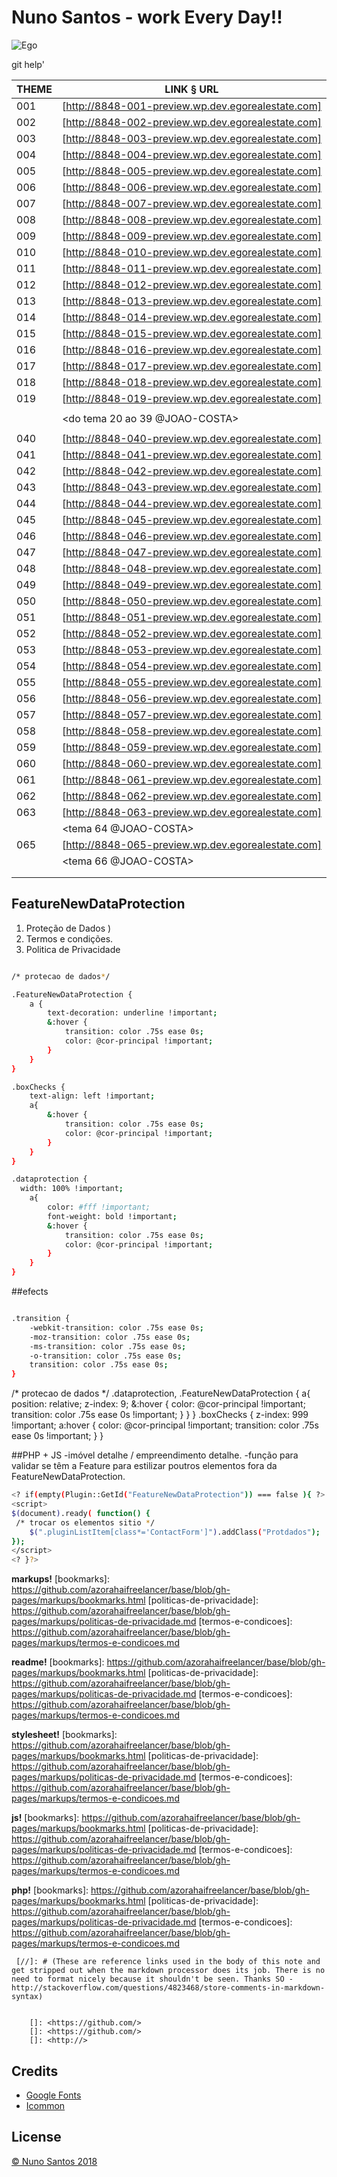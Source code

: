 # Nuno Santos - work Every Day!!

![Ego](./screenshot.jpg)

git help'

| THEME  | LINK § URL |
| ------ | ---------- |
| 001    | [http://8848-001-preview.wp.dev.egorealestate.com] | + style.less
| 002    | [http://8848-002-preview.wp.dev.egorealestate.com] | + style.less
| 003    | [http://8848-003-preview.wp.dev.egorealestate.com] | + style.less
| 004    | [http://8848-004-preview.wp.dev.egorealestate.com] | + style.less
| 005    | [http://8848-005-preview.wp.dev.egorealestate.com] | + style.less
| 006    | [http://8848-006-preview.wp.dev.egorealestate.com] | + style.less
| 007    | [http://8848-007-preview.wp.dev.egorealestate.com] | + style.less
| 008    | [http://8848-008-preview.wp.dev.egorealestate.com] | + style.less
| 009    | [http://8848-009-preview.wp.dev.egorealestate.com] | + style.less
| 010    | [http://8848-010-preview.wp.dev.egorealestate.com] | + style.less
| 011    | [http://8848-011-preview.wp.dev.egorealestate.com] | + style.less
| 012    | [http://8848-012-preview.wp.dev.egorealestate.com] | + style.less
| 013    | [http://8848-013-preview.wp.dev.egorealestate.com] | + style.less
| 014    | [http://8848-014-preview.wp.dev.egorealestate.com] | + style.less
| 015    | [http://8848-015-preview.wp.dev.egorealestate.com] | + style.less
| 016    | [http://8848-016-preview.wp.dev.egorealestate.com] | + style.less
| 017    | [http://8848-017-preview.wp.dev.egorealestate.com] | + style.less
| 018    | [http://8848-018-preview.wp.dev.egorealestate.com] | + style.less + imovel.detalhe.php + empreendimento.detalhe.php
| 019    | [http://8848-019-preview.wp.dev.egorealestate.com] | + style.less
|				 |																										|
|				 |		    <do tema 20 ao 39 @JOAO-COSTA>							|
|				 |																										|
| 040    | [http://8848-040-preview.wp.dev.egorealestate.com] | + style.less
| 041    | [http://8848-041-preview.wp.dev.egorealestate.com] | + não existe
| 042    | [http://8848-042-preview.wp.dev.egorealestate.com] | + style.less
| 043    | [http://8848-043-preview.wp.dev.egorealestate.com] | + não existe
| 044    | [http://8848-044-preview.wp.dev.egorealestate.com] | + style.less + imovel.detalhe.php + empreendimento.detalhe.php
| 045    | [http://8848-045-preview.wp.dev.egorealestate.com] | + não existe
| 046    | [http://8848-046-preview.wp.dev.egorealestate.com] | + style.less
| 047    | [http://8848-047-preview.wp.dev.egorealestate.com] | + style.less
| 048    | [http://8848-048-preview.wp.dev.egorealestate.com] | + style.less
| 049    | [http://8848-049-preview.wp.dev.egorealestate.com] | + style.less
| 050    | [http://8848-050-preview.wp.dev.egorealestate.com] | + style.less
| 051    | [http://8848-051-preview.wp.dev.egorealestate.com] | + style.less
| 052    | [http://8848-052-preview.wp.dev.egorealestate.com] | + style.less
| 053    | [http://8848-053-preview.wp.dev.egorealestate.com] | + style.less
| 054    | [http://8848-054-preview.wp.dev.egorealestate.com] | + style.less
| 055    | [http://8848-055-preview.wp.dev.egorealestate.com] | + não existe
| 056    | [http://8848-056-preview.wp.dev.egorealestate.com] | + style.less
| 057    | [http://8848-057-preview.wp.dev.egorealestate.com] | + style.less
| 058    | [http://8848-058-preview.wp.dev.egorealestate.com] | + não está online
| 059    | [http://8848-059-preview.wp.dev.egorealestate.com] | + style.less
| 060    | [http://8848-060-preview.wp.dev.egorealestate.com] | + style.less
| 061    | [http://8848-061-preview.wp.dev.egorealestate.com] | + style.less
| 062    | [http://8848-062-preview.wp.dev.egorealestate.com] | + style.less
| 063    | [http://8848-063-preview.wp.dev.egorealestate.com] | + style.less
|				 |		       <tema 64 @JOAO-COSTA>	      						|
| 065    | [http://8848-065-preview.wp.dev.egorealestate.com] | + style.less
|				 |		       <tema 66 @JOAO-COSTA>	      						|
|				 |																										|
|				 |																										|



## FeatureNewDataProtection

1.  Proteção de Dados [](https:///))
2.  Termos e condições.
3.  Politica de Privacidade



```sh

/* protecao de dados*/

.FeatureNewDataProtection {
	a {
		text-decoration: underline !important;
		&:hover {
			transition: color .75s ease 0s;
			color: @cor-principal !important;
		}
	}
}

.boxChecks {
	text-align: left !important;
	a{
		&:hover {
			transition: color .75s ease 0s;
			color: @cor-principal !important;
		}
	}
}

.dataprotection {
  width: 100% !important;
	a{
		color: #fff !important;
		font-weight: bold !important;
		&:hover {
			transition: color .75s ease 0s;
			color: @cor-principal !important;
		}
	}
}

```
##efects
```sh

.transition {
    -webkit-transition: color .75s ease 0s;
    -moz-transition: color .75s ease 0s;
    -ms-transition: color .75s ease 0s;
    -o-transition: color .75s ease 0s;
    transition: color .75s ease 0s;
}
```

/* protecao de dados */
.dataprotection,
.FeatureNewDataProtection {
	a{
		position: relative;
		z-index: 9;
		&:hover {
			color: @cor-principal !important;
			transition: color .75s ease 0s !important;
		}
	}
}
.boxChecks {
  z-index: 999 !important;
  a:hover {
    color: @cor-principal !important;
    transition: color .75s ease 0s !important;
  }
}


##PHP + JS
-imóvel detalhe / empreendimento detalhe.
-função para validar se têm a Feature para estilizar poutros elementos fora da FeatureNewDataProtection.

```sh
<? if(empty(Plugin::GetId("FeatureNewDataProtection")) === false ){ ?>  
<script>
$(document).ready( function() {    
 /* trocar os elementos sitio */
    $(".pluginListItem[class*='ContactForm']").addClass("Protdados");
});
</script>
<? }?>
```

**markups!**
   [bookmarks]: <https://github.com/azorahaifreelancer/base/blob/gh-pages/markups/bookmarks.html>
   [politicas-de-privacidade]: <https://github.com/azorahaifreelancer/base/blob/gh-pages/markups/politicas-de-privacidade.md>
   [termos-e-condicoes]: <https://github.com/azorahaifreelancer/base/blob/gh-pages/markups/termos-e-condicoes.md>

 **readme!**
    [bookmarks]: <https://github.com/azorahaifreelancer/base/blob/gh-pages/markups/bookmarks.html>
    [politicas-de-privacidade]: <https://github.com/azorahaifreelancer/base/blob/gh-pages/markups/politicas-de-privacidade.md>
    [termos-e-condicoes]: <https://github.com/azorahaifreelancer/base/blob/gh-pages/markups/termos-e-condicoes.md>


**stylesheet!**
   [bookmarks]: <https://github.com/azorahaifreelancer/base/blob/gh-pages/markups/bookmarks.html>
   [politicas-de-privacidade]: <https://github.com/azorahaifreelancer/base/blob/gh-pages/markups/politicas-de-privacidade.md>
   [termos-e-condicoes]: <https://github.com/azorahaifreelancer/base/blob/gh-pages/markups/termos-e-condicoes.md>

**js!**
 [bookmarks]: <https://github.com/azorahaifreelancer/base/blob/gh-pages/markups/bookmarks.html>
 [politicas-de-privacidade]: <https://github.com/azorahaifreelancer/base/blob/gh-pages/markups/politicas-de-privacidade.md>
 [termos-e-condicoes]: <https://github.com/azorahaifreelancer/base/blob/gh-pages/markups/termos-e-condicoes.md>


**php!**
  [bookmarks]: <https://github.com/azorahaifreelancer/base/blob/gh-pages/markups/bookmarks.html>
  [politicas-de-privacidade]: <https://github.com/azorahaifreelancer/base/blob/gh-pages/markups/politicas-de-privacidade.md>
  [termos-e-condicoes]: <https://github.com/azorahaifreelancer/base/blob/gh-pages/markups/termos-e-condicoes.md>

	 [//]: # (These are reference links used in the body of this note and get stripped out when the markdown processor does its job. There is no need to format nicely because it shouldn't be seen. Thanks SO - http://stackoverflow.com/questions/4823468/store-comments-in-markdown-syntax)


	    []: <https://github.com/>
	    []: <https://github.com/>
	    []: <http://>


## Credits

* [Google Fonts](https://fonts.google.com)
* [Icommon](http://fontawesome.io/)


## License

[© Nuno Santos 2018](http://)
